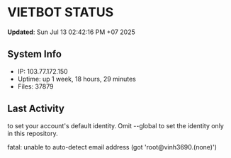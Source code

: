 # VIETBOT STATUS
**Updated**: Sun Jul 13 02:42:16 PM +07 2025

## System Info
- IP: 103.77.172.150
- Uptime: up 1 week, 18 hours, 29 minutes
- Files: 37879

## Last Activity

to set your account's default identity.
Omit --global to set the identity only in this repository.

fatal: unable to auto-detect email address (got 'root@vinh3690.(none)')
